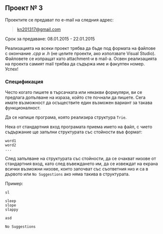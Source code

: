 ## Проект № 3

Проектите се предават по e-mail на следния адрес:

> kn201317@gmail.com

Срок за предаване: 08.01.2015 - 22.01.2015

Реализацията на всеки проект трябва да бъде под формата на файлове с окончание
*.cpp* и *.h* (не целите проекти, ако използвате Visual Studio). Файловете се
изпращат като attachment-и в mail-a. Освен реализацията на проекта самият mail
трябва да съдържа име и факултен номер. Успех!

### Спецификация

Често когато пишете в търсачката или някакви формуляри, ви се предлага допълване
на израза, който сте почнали да пишете. Сега имате възможност да осъществите
един възможен вариант за такава функционалност.

Да се напише програма, която реализира структура `Trie`.

Нека от стандартния вход програмата приема иметo на файл, с чието съдържание
ще запълни структурата със стойности във формат:

```
word1
word2
...
```

След запълване на структурата със стойности, да се очакват низове от стандартния
вход, като след въвеждането им, да се извеждат на екрана всички възможни низове,
които започват със съответния низ и са в дървото или `No Suggestions` ако няма
такива в структурата.

Пример:

```
sl

sleep
slope
slappy

asd

No Suggestions
```
